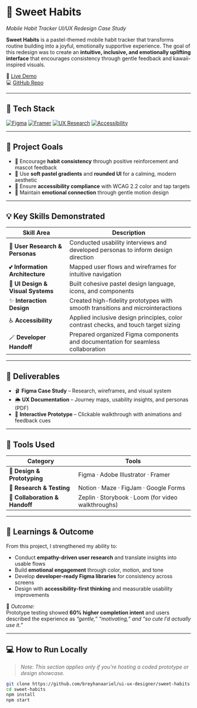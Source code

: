 # 🍓 Sweet Habits  
*Mobile Habit Tracker UI/UX Redesign Case Study*

**Sweet Habits** is a pastel-themed mobile habit tracker that transforms routine building into a joyful, emotionally supportive experience. The goal of this redesign was to create an **intuitive, inclusive, and emotionally uplifting interface** that encourages consistency through gentle feedback and kawaii-inspired visuals.

🔗 [Live Demo](https://your-vercel-link.vercel.app)  
💻 [GitHub Repo](https://github.com/breyhanaariel/ui-ux-designer/sweet-habits)

---

## 🚀 Tech Stack

[![Figma](https://img.shields.io/badge/Design-Figma-F24E1E?style=flat&logo=figma&logoColor=white)]()
[![Framer](https://img.shields.io/badge/Prototype-Framer-00BFFF?style=flat&logo=framer&logoColor=white)]()
[![UX Research](https://img.shields.io/badge/Focus-UX%20Research-9C27B0?style=flat&logo=googlescholar&logoColor=white)]()
[![Accessibility](https://img.shields.io/badge/Accessibility-WCAG%202.2-4CAF50?style=flat&logo=accessibility&logoColor=white)]()

---

## 🎀 Project Goals

- 🍓 Encourage **habit consistency** through positive reinforcement and mascot feedback  
- 🍯 Use **soft pastel gradients** and **rounded UI** for a calming, modern aesthetic  
- 🌸 Ensure **accessibility compliance** with WCAG 2.2 color and tap targets  
- 🌷 Maintain **emotional connection** through gentle motion design  

---

## 💡 Key Skills Demonstrated

| Skill Area | Description |
|-------------|--------------|
| 🎯 **User Research & Personas** | Conducted usability interviews and developed personas to inform design direction |
| 💕 **Information Architecture** | Mapped user flows and wireframes for intuitive navigation |
| 🎨 **UI Design & Visual Systems** | Built cohesive pastel design language, icons, and components |
| ✨ **Interaction Design** | Created high-fidelity prototypes with smooth transitions and microinteractions |
| ♿ **Accessibility** | Applied inclusive design principles, color contrast checks, and touch target sizing |
| 🪄 **Developer Handoff** | Prepared organized Figma components and documentation for seamless collaboration |

---

## 🔧 Deliverables

- 🩰 **Figma Case Study** – Research, wireframes, and visual system  
- 🌦️ **UX Documentation** – Journey maps, usability insights, and personas (PDF)  
- 💫 **Interactive Prototype** – Clickable walkthrough with animations and feedback cues  

---

## 💎 Tools Used

| Category | Tools |
|-----------|-------|
| 🎨 **Design & Prototyping** | Figma · Adobe Illustrator · Framer |
| 🧠 **Research & Testing** | Notion · Maze · FigJam · Google Forms |
| 🌷 **Collaboration & Handoff** | Zeplin · Storybook · Loom (for video walkthroughs) |

---

## 💖 Learnings & Outcome

From this project, I strengthened my ability to:

- Conduct **empathy-driven user research** and translate insights into usable flows  
- Build **emotional engagement** through color, motion, and tone  
- Develop **developer-ready Figma libraries** for consistency across screens  
- Design with **accessibility-first thinking** and measurable usability improvements  

🌟 *Outcome:*  
Prototype testing showed **60% higher completion intent** and users described the experience as *“gentle,” “motivating,” and “so cute I’d actually use it.”*

---

## 💻 How to Run Locally

> _Note: This section applies only if you’re hosting a coded prototype or design showcase._

```bash
git clone https://github.com/breyhanaariel/ui-ux-designer/sweet-habits.git
cd sweet-habits
npm install
npm start
